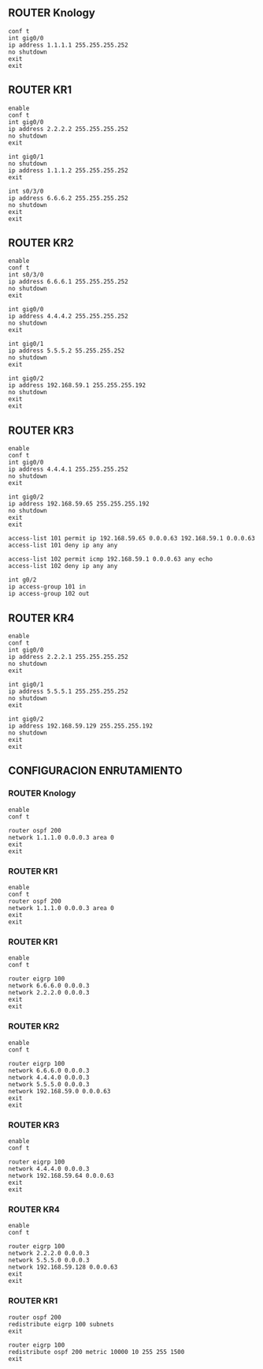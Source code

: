 ## ROUTER Knology
```enable 
conf t
int gig0/0
ip address 1.1.1.1 255.255.255.252
no shutdown
exit
exit
```

## ROUTER KR1
```
enable
conf t
int gig0/0
ip address 2.2.2.2 255.255.255.252
no shutdown
exit

int gig0/1
no shutdown
ip address 1.1.1.2 255.255.255.252
exit

int s0/3/0
ip address 6.6.6.2 255.255.255.252
no shutdown
exit
exit
```
## ROUTER KR2
```
enable
conf t
int s0/3/0
ip address 6.6.6.1 255.255.255.252
no shutdown
exit

int gig0/0
ip address 4.4.4.2 255.255.255.252
no shutdown
exit

int gig0/1
ip address 5.5.5.2 55.255.255.252
no shutdown
exit

int gig0/2
ip address 192.168.59.1 255.255.255.192
no shutdown
exit
exit
```

## ROUTER KR3
```
enable
conf t
int gig0/0
ip address 4.4.4.1 255.255.255.252
no shutdown
exit

int gig0/2
ip address 192.168.59.65 255.255.255.192
no shutdown
exit
exit

access-list 101 permit ip 192.168.59.65 0.0.0.63 192.168.59.1 0.0.0.63
access-list 101 deny ip any any

access-list 102 permit icmp 192.168.59.1 0.0.0.63 any echo
access-list 102 deny ip any any

int g0/2
ip access-group 101 in
ip access-group 102 out
```

## ROUTER KR4

```
enable
conf t
int gig0/0
ip address 2.2.2.1 255.255.255.252
no shutdown
exit

int gig0/1
ip address 5.5.5.1 255.255.255.252
no shutdown
exit

int gig0/2
ip address 192.168.59.129 255.255.255.192
no shutdown
exit
exit
```

## CONFIGURACION ENRUTAMIENTO 

### ROUTER Knology

```
enable
conf t

router ospf 200
network 1.1.1.0 0.0.0.3 area 0
exit
exit
```

### ROUTER KR1

```
enable
conf t
router ospf 200
network 1.1.1.0 0.0.0.3 area 0
exit
exit
```

### ROUTER KR1

```
enable
conf t

router eigrp 100
network 6.6.6.0 0.0.0.3
network 2.2.2.0 0.0.0.3
exit
exit
```

### ROUTER KR2

```
enable
conf t

router eigrp 100
network 6.6.6.0 0.0.0.3
network 4.4.4.0 0.0.0.3
network 5.5.5.0 0.0.0.3
network 192.168.59.0 0.0.0.63
exit
exit
```

### ROUTER KR3

```
enable
conf t

router eigrp 100
network 4.4.4.0 0.0.0.3
network 192.168.59.64 0.0.0.63
exit
exit
```

### ROUTER KR4

```
enable
conf t

router eigrp 100
network 2.2.2.0 0.0.0.3
network 5.5.5.0 0.0.0.3
network 192.168.59.128 0.0.0.63
exit
exit
```


### ROUTER KR1

```
router ospf 200
redistribute eigrp 100 subnets
exit

router eigrp 100
redistribute ospf 200 metric 10000 10 255 255 1500
exit
```
